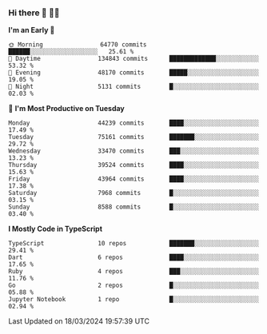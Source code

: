 ### Hi there 👋 🧑‍💻



<!--START_SECTION:waka-->
**I'm an Early 🐤** 

```text
🌞 Morning                64770 commits       ██████░░░░░░░░░░░░░░░░░░░   25.61 % 
🌆 Daytime                134843 commits      █████████████░░░░░░░░░░░░   53.32 % 
🌃 Evening                48170 commits       █████░░░░░░░░░░░░░░░░░░░░   19.05 % 
🌙 Night                  5131 commits        █░░░░░░░░░░░░░░░░░░░░░░░░   02.03 % 
```
📅 **I'm Most Productive on Tuesday** 

```text
Monday                   44239 commits       ████░░░░░░░░░░░░░░░░░░░░░   17.49 % 
Tuesday                  75161 commits       ███████░░░░░░░░░░░░░░░░░░   29.72 % 
Wednesday                33470 commits       ███░░░░░░░░░░░░░░░░░░░░░░   13.23 % 
Thursday                 39524 commits       ████░░░░░░░░░░░░░░░░░░░░░   15.63 % 
Friday                   43964 commits       ████░░░░░░░░░░░░░░░░░░░░░   17.38 % 
Saturday                 7968 commits        █░░░░░░░░░░░░░░░░░░░░░░░░   03.15 % 
Sunday                   8588 commits        █░░░░░░░░░░░░░░░░░░░░░░░░   03.40 % 
```


**I Mostly Code in TypeScript** 

```text
TypeScript               10 repos            ███████░░░░░░░░░░░░░░░░░░   29.41 % 
Dart                     6 repos             ████░░░░░░░░░░░░░░░░░░░░░   17.65 % 
Ruby                     4 repos             ███░░░░░░░░░░░░░░░░░░░░░░   11.76 % 
Go                       2 repos             █░░░░░░░░░░░░░░░░░░░░░░░░   05.88 % 
Jupyter Notebook         1 repo              █░░░░░░░░░░░░░░░░░░░░░░░░   02.94 % 
```




 Last Updated on 18/03/2024 19:57:39 UTC
<!--END_SECTION:waka-->


